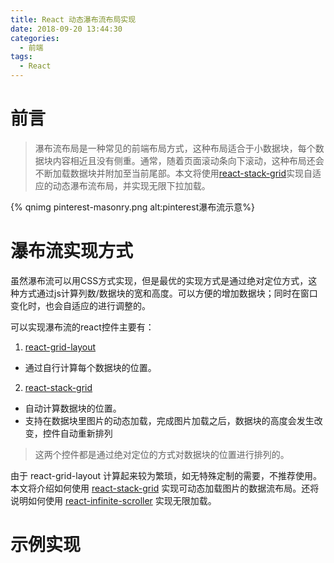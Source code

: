 ```yaml
---
title: React 动态瀑布流布局实现
date: 2018-09-20 13:44:30
categories:
  - 前端
tags:
  - React
---
```


# 前言

> 瀑布流布局是一种常见的前端布局方式，这种布局适合于小数据块，每个数据块内容相近且没有侧重。通常，随着页面滚动条向下滚动，这种布局还会不断加载数据块并附加至当前尾部。本文将使用[react-stack-grid](https://tsuyoshiwada.github.io/react-stack-grid/#/)实现自适应的动态瀑布流布局，并实现无限下拉加载。


{% qnimg pinterest-masonry.png alt:pinterest瀑布流示意%}


<!-- more -->

# 瀑布流实现方式

虽然瀑布流可以用CSS方式实现，但是最优的实现方式是通过绝对定位方式，这种方式通过js计算列数/数据块的宽和高度。可以方便的增加数据块；同时在窗口变化时，也会自适应的进行调整的。

可以实现瀑布流的react控件主要有：

1. [react-grid-layout](https://github.com/STRML/react-grid-layout) 

- 通过自行计算每个数据块的位置。

2. [react-stack-grid](https://tsuyoshiwada.github.io/react-stack-grid/#/)

- 自动计算数据块的位置。
- 支持在数据块里图片的动态加载，完成图片加载之后，数据块的高度会发生改变，控件自动重新排列

> 这两个控件都是通过绝对定位的方式对数据块的位置进行排列的。

由于 react-grid-layout 计算起来较为繁琐，如无特殊定制的需要，不推荐使用。本文将介绍如何使用 [react-stack-grid](https://tsuyoshiwada.github.io/react-stack-grid/#/) 实现可动态加载图片的数据流布局。还将说明如何使用 [react-infinite-scroller](https://github.com/CassetteRocks/react-infinite-scroller) 实现无限加载。


# 示例实现